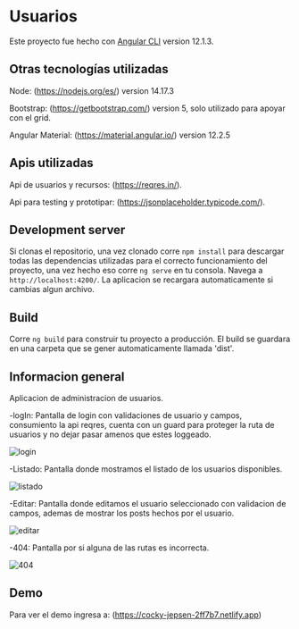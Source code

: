 
# Usuarios

Este proyecto fue hecho con [Angular CLI](https://github.com/angular/angular-cli) version 12.1.3.

## Otras tecnologías utilizadas

Node: (https://nodejs.org/es/) version 14.17.3

Bootstrap: (https://getbootstrap.com/) version 5, solo utilizado para apoyar con el grid.

Angular Material: (https://material.angular.io/) version 12.2.5

## Apis utilizadas

Api de usuarios y recursos: (https://reqres.in/).

Api para testing y prototipar: (https://jsonplaceholder.typicode.com/).

## Development server

Si clonas el repositorio, una vez clonado corre `npm install` para descargar todas las dependencias utilizadas para el correcto funcionamiento del proyecto, una vez hecho eso corre `ng serve` en tu consola. Navega a `http://localhost:4200/`. La aplicacion se recargara automaticamente si cambias algun archivo.

## Build

Corre `ng build` para construir tu proyecto a producción. El build se guardara en una carpeta que se gener automaticamente llamada 'dist'.

## Informacion general
Aplicacion de administracion de usuarios.

-logIn: Pantalla de login con validaciones de usuario y campos, consumiento la api reqres, cuenta con un guard para proteger la ruta de usuarios y no dejar pasar amenos que estes loggeado.

![login](https://user-images.githubusercontent.com/48845853/133076326-f69cd922-b8e0-4fd8-ad48-554d79896bac.png)

-Listado: Pantalla donde mostramos el listado de los usuarios disponibles.

![listado](https://user-images.githubusercontent.com/48845853/133076219-d63b1511-47f0-4fee-9960-cd318bc51b07.png)

-Editar: Pantalla donde editamos el usuario seleccionado con validacion de campos, ademas de mostrar los posts hechos por el usuario.

![editar](https://user-images.githubusercontent.com/48845853/133076325-89e20649-300b-447e-b664-8d5c33f51f72.png)

-404: Pantalla por si alguna de las rutas es incorrecta.

![404](https://user-images.githubusercontent.com/48845853/133076322-00cb2bb7-44f7-4b04-8e7b-2d659f53d4f9.png)

## Demo
Para ver el demo ingresa a: (https://cocky-jepsen-2ff7b7.netlify.app)


